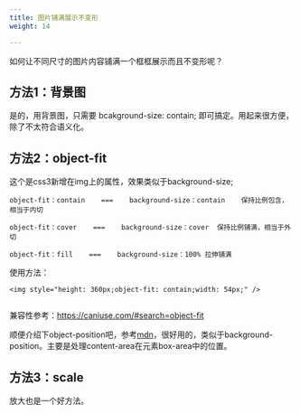 ```yaml
---
title: 图片铺满展示不变形
weight: 14

---
```


  如何让不同尺寸的图片内容铺满一个框框展示而且不变形呢？

## 方法1：背景图

是的，用背景图，只需要 bcakground-size: contain; 即可搞定。用起来很方便，除了不太符合语义化。

## 方法2：object-fit

这个是css3新增在img上的属性，效果类似于background-size;

```
object-fit：contain    ===    background-size：contain    保持比例包含，相当于内切
    
object-fit：cover    ===    background-size：cover  保持比例铺满，相当于外切
    
object-fit：fill    ===    background-size：100% 拉伸铺满
```

使用方法：

```
<img style="height: 360px;object-fit: contain;width: 54px;" />
    
```

兼容性参考：https://caniuse.com/#search=object-fit

顺便介绍下object-position吧，参考[mdn][1]，很好用的，类似于background-position。主要是处理content-area在元素box-area中的位置。

## 方法3：scale

放大也是一个好方法。


 [1]: https://developer.mozilla.org/en-US/docs/Web/CSS/object-position
